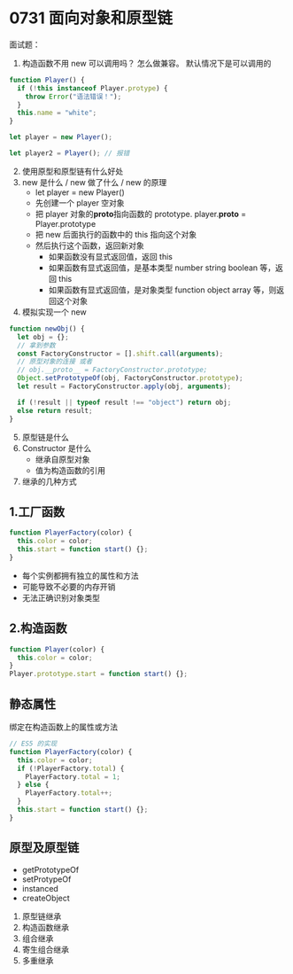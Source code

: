 # 0731 面向对象和原型链

面试题：

1. 构造函数不用 new 可以调用吗？ 怎么做兼容。
   默认情况下是可以调用的

```js
function Player() {
  if (!this instanceof Player.protype) {
    throw Error("语法错误！");
  }
  this.name = "white";
}

let player = new Player();

let player2 = Player(); // 报错
```

2. 使用原型和原型链有什么好处
3. new 是什么 / new 做了什么 / new 的原理
   - let player = new Player()
   - 先创建一个 player 空对象
   - 把 player 对象的**proto**指向函数的 prototype. player.**proto** = Player.prototype
   - 把 new 后面执行的函数中的 this 指向这个对象
   - 然后执行这个函数，返回新对象
     - 如果函数没有显式返回值，返回 this
     - 如果函数有显式返回值，是基本类型 number string boolean 等，返回 this
     - 如果函数有显式返回值，是对象类型 function object array 等，则返回这个对象
4. 模拟实现一个 new

```js
function newObj() {
  let obj = {};
  // 拿到参数
  const FactoryConstructor = [].shift.call(arguments);
  // 原型对象的连接 或者
  // obj.__proto__ = FactoryConstructor.prototype;
  Object.setPrototypeOf(obj, FactoryConstructor.prototype);
  let result = FactoryConstructor.apply(obj, arguments);

  if (!result || typeof result !== "object") return obj;
  else return result;
}
```

5. 原型链是什么
6. Constructor 是什么
   - 继承自原型对象
   - 值为构造函数的引用
7. 继承的几种方式

## 1.工厂函数

```js
function PlayerFactory(color) {
  this.color = color;
  this.start = function start() {};
}
```

- 每个实例都拥有独立的属性和方法
- 可能导致不必要的内存开销
- 无法正确识别对象类型

## 2.构造函数

```js
function Player(color) {
  this.color = color;
}
Player.prototype.start = function start() {};
```

## 静态属性

绑定在构造函数上的属性或方法

```js
// ES5 的实现
function PlayerFactory(color) {
  this.color = color;
  if (!PlayerFactory.total) {
    PlayerFactory.total = 1;
  } else {
    PlayerFactory.total++;
  }
  this.start = function start() {};
}
```

## 原型及原型链

- getPrototypeOf
- setProtypeOf
- instanced
- createObject

1. 原型链继承
2. 构造函数继承
3. 组合继承
4. 寄生组合继承
5. 多重继承
